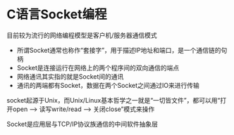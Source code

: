 # C语言Socket编程

目前较为流行的网络编程模型是客户机/服务器通信模式

*  所谓Socket通常也称作“套接字”，用于描述IP地址和端口，是一个通信链的句柄
*  Socket是连接运行在网络上的两个程序间的双向通信的端点
*  网络通讯其实指的就是Socket间的通讯
*  通讯的两端都有Socket，数据在两个Socket之间通过IO来进行传输

socket起源于Unix，而Unix/Linux基本哲学之一就是“一切皆文件”，都可以用“打开open –> 读写write/read –> 关闭close”模式来操作

Socket是应用层与TCP/IP协议族通信的中间软件抽象层
